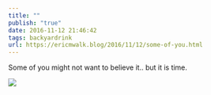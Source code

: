 ```yaml
---
title: ""
publish: "true"
date: 2016-11-12 21:46:42
tags: backyardrink
url: https://ericmwalk.blog/2016/11/12/some-of-you.html
---
```


Some of you might not want to believe it.. but it is time.

![](https://ericmwalk.blog/uploads/2022/1c3864c806.jpg)